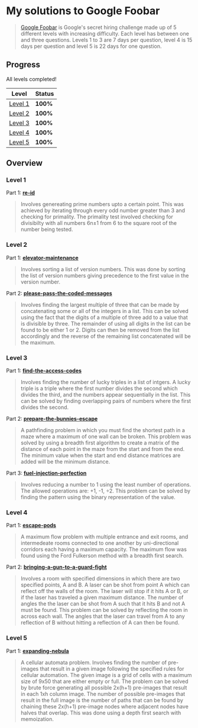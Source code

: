 # My solutions to Google Foobar

> [Google Foobar](https://foobar.withgoogle.com/) is Google's secret hiring challenge made up of 5 different levels with increasing difficulty. Each level has between one and three questions. Levels 1 to 3 are 7 days per question, level 4 is 15 days per question and level 5 is 22 days for one question.

## Progress

All levels completed!

| Level                                                                      | Status   |
| -------------------------------------------------------------------------- | -------- |
| [Level 1](https://github.com/dhruvnps/google-foobar/tree/master/Level%201) | **100%** |
| [Level 2](https://github.com/dhruvnps/google-foobar/tree/master/Level%202) | **100%** |
| [Level 3](https://github.com/dhruvnps/google-foobar/tree/master/Level%203) | **100%** |
| [Level 4](https://github.com/dhruvnps/google-foobar/tree/master/Level%204) | **100%** |
| [Level 5](https://github.com/dhruvnps/google-foobar/tree/master/Level%205) | **100%** |

## Overview

### Level 1

Part 1: **[re-id](https://github.com/dhruvnps/google-foobar/tree/master/Level%201/re-id)**
> Involves genereating prime numbers upto a certain point. This was achieved by iterating through every odd number greater than 3 and checking for primality. The primality test involved checking for divisibilty with all numbers 6n±1 from 6 to the square root of the number being tested.

### Level 2

Part 1: **[elevator-maintenance](https://github.com/dhruvnps/google-foobar/tree/master/Level%202/elevator-maintenance)**
> Involves sorting a list of version numbers. This was done by sorting the list of version numbers giving precedence to the first value in the version number.

Part 2: **[please-pass-the-coded-messages](https://github.com/dhruvnps/google-foobar/tree/master/Level%202/please-pass-the-coded-messages)**
> Involves finding the largest multiple of three that can be made by concatenating some or all of the integers in a list. This can be solved using the fact that the digits of a multiple of three add to a value that is divisible by three. The remainder of using all digits in the list can be found to be either 1 or 2. Digits can then be removed from the list accordingly and the reverse of the remaining list concatenated will be the maximum.

### Level 3

Part 1: **[find-the-access-codes](https://github.com/dhruvnps/google-foobar/tree/master/Level%203/find-the-access-codes)**
> Involves finding the number of lucky triples in a list of intgers. A lucky triple is a triple where the first number divides the second which divides the third, and the numbers appear sequentially in the list. This can be solved by finding overlapping pairs of numbers where the first divides the second.

Part 2: **[prepare-the-bunnies-escape](https://github.com/dhruvnps/google-foobar/tree/master/Level%203/prepare-the-bunnies-escape)**
> A pathfinding problem in which you must find the shortest path in a maze where a maximum of one wall can be broken. This problem was solved by using a breadth first algorithm to create a matrix of the distance of each point in the maze from the start and from the end. The minimum value when the start and end distance matrices are added will be the minimum distance.

Part 3: **[fuel-injection-perfection](https://github.com/dhruvnps/google-foobar/tree/master/Level%203/fuel-injection-perfection)**
> Involves reducing a number to 1 using the least number of operations. The allowed operations are: +1, -1, ÷2. This problem can be solved by finding the pattern using the binary representation of the value.

### Level 4

Part 1: **[escape-pods](https://github.com/dhruvnps/google-foobar/tree/master/Level%204/escape-pods)**
> A maximum flow problem with multiple entrance and exit rooms, and intermedeate rooms connected to one another by uni-directional corridors each having a maximum capacity. The maximum flow was found using the Ford Fulkerson method with a breadth first search.

Part 2: **[bringing-a-gun-to-a-guard-fight](https://github.com/dhruvnps/google-foobar/tree/master/Level%204/bringing-a-gun-to-a-guard-fight)**
> Involves a room with specified dimensions in which there are two specified points, A and B. A laser can be shot from point A which can reflect off the walls of the room. The laser will stop if it hits A or B, or if the laser has traveled a given maximum distance. The number of angles the the laser can be shot from A such that it hits B and not A must be found. This problem can be solved by reflecting the room in across each wall. The angles that the laser can travel from A to any reflection of B without hitting a reflection of A can then be found.

### Level 5

Part 1: **[expanding-nebula](https://github.com/dhruvnps/google-foobar/tree/master/Level%205/expanding-nebula)**
> A cellular automata problem. Involves finding the number of pre-images that result in a given image following the specified rules for cellular automation. The given image is a grid of cells with a maximum size of 9x50 that are either empty or full. The problem can be solved by brute force generating all possible 2x(h+1) pre-images that result in each 1xh column image. The number of possible pre-images that result in the full image is the number of paths that can be found by chaining these 2x(h+1) pre-image nodes where adjacent nodes have halves that overlap. This was done using a depth first search with memoization.